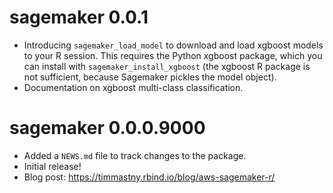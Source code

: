 # sagemaker 0.0.1

* Introducing `sagemaker_load_model` to download and load
  xgboost models to your R session. 
  This requires the Python xgboost package, 
  which you can install with `sagemaker_install_xgboost`
  (the xgboost R package is not sufficient, 
  because Sagemaker pickles the model object).
* Documentation on xgboost multi-class classification.

# sagemaker 0.0.0.9000

* Added a `NEWS.md` file to track changes to the package.
* Initial release!
* Blog post: https://timmastny.rbind.io/blog/aws-sagemaker-r/
